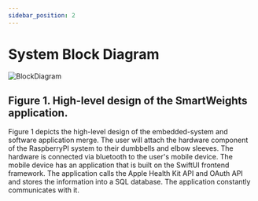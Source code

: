 ```yaml
---
sidebar_position: 2
---
```


# System Block Diagram
![BlockDiagram](https://github.com/Capstone-Projects-2024-Spring/project-smartweights/assets/114025055/7290ca5c-d5d2-45ae-bb74-f45bb234f3ea)

## Figure 1. High-level design of the SmartWeights application.

Figure 1 depicts the high-level design of the embedded-system and software application merge. The user will attach the hardware component of the RaspberryPI system to their dumbbells and elbow sleeves. The hardware is connected via bluetooth to the user's mobile device. The mobile device has an application that is built on the SwiftUI frontend framework. The application calls the Apple Health Kit API and OAuth API and stores the information into a SQL database. The application constantly communicates with it.

